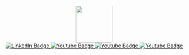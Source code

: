 <div id="header" align="center">
  <img src="https://media0.giphy.com/media/3o7aCTfyhYawdOXcFW/200w.webp?cid=ecf05e478l8ly92zfmye2z6nzgjabo8yf4i5hhb2ynp9oelr&ep=v1_gifs_search&rid=200w.webp&ct=g" width="100" align="center"/>

<div id="badges">
  <a href="https://www.linkedin.com/in/aleksey-popov-411a5415b/">
    <img src="https://img.shields.io/badge/LinkedIn-blue?style=for-the-badge&logo=linkedin&logoColor=white" alt="LinkedIn Badge"/>
  </a>
  <a href="https://vk.com/lepa1984">
    <img src="https://img.shields.io/badge/VKontakte-blue?style=for-the-badge&logo=VK&logoColor=white" alt="Youtube Badge"/>
  </a>
  <a href="mailto:lepa1984@mail.ru">
    <img src="https://img.shields.io/badge/Mail-blue?style=for-the-badge&logo=Mail&logoColor=white" alt="Youtube Badge"/>
  </a>
   <a href="https://t.me/lepa1984">
    <img src="https://img.shields.io/badge/Telegram-blue?style=for-the-badge&logo=Telegram&logoColor=white" alt="Youtube Badge"/>
  </a>
</div>
<img src="https://komarev.com/ghpvc/?username=lepa1984&style=flat-square&color=blue" alt=""/>
</div>
